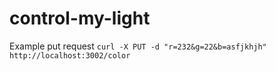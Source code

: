 # control-my-light

Example put request `curl -X PUT -d "r=232&g=22&b=asfjkhjh" http://localhost:3002/color`